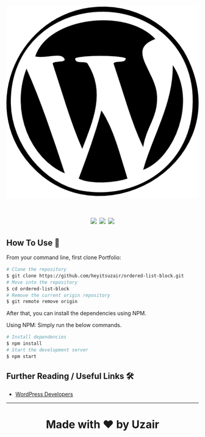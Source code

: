 <div align="center">
<img src="wordpress.png" alt="WordPress"/>
<br/>
  <h1>
  <img src="https://img.shields.io/badge/WordPress-000000?style=for-the-badge&logo=wordpress&logoColor=white">
  <img src="https://img.shields.io/badge/JavaScript-F0DB4F?style=for-the-badge&logo=javascript&logoColor=black">
  <img src="https://img.shields.io/badge/PHP-484C89?style=for-the-badge&logo=php&logoColor=white">
  </h1>
</div>

## How To Use 🔧

From your command line, first clone Portfolio:

```bash
# Clone the repository
$ git clone https://github.com/heyitsuzair/ordered-list-block.git
# Move into the repository
$ cd ordered-list-block
# Remove the current origin repository
$ git remote remove origin
```

After that, you can install the dependencies using NPM.

Using NPM: Simply run the below commands.

```bash
# Install dependencies
$ npm install
# Start the development server
$ npm start
```


## Further Reading / Useful Links 🛠️

-   [WordPress Developers](https://developer.wordpress.org/block-editor/getting-started/create-block/)

<hr/>
<div align="center">
 <h1>Made with ♥ by Uzair</h1>
</div>
